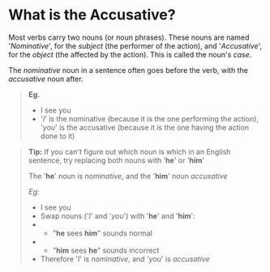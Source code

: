 # What is the Accusative?

Most verbs carry two nouns (or noun phrases).
These nouns are named '_Nominative_', for the _subject_ (the performer of the action), and '_Accusative_', for the _object_ (the affected by the action).
This is called the noun's _case_.

The _nominative_ noun in a sentence often goes before the verb, with the _accusative_ noun after.

> **Eg.**
>
> - I see you
> - '_I_' is the nominative (because it is the one performing the action), '_you_' is the accusative (because it is the one having the action done to it)

> **Tip:** If you can't figure out which noun is which in an English sentence, try replacing both nouns with '**he**' or '**him**'
>
> The '**he**' noun is _nominative_, and the '**him**' noun _accusative_
>
> _Eg:_
>
> - I see you
> - Swap nouns ('_I_' and '_you_') with '**he**' and '**him**':
> - - "**he** sees **him**" sounds normal
> - - "**him** sees **he**" sounds incorrect
> - Therefore '_I_' is _nominative_, and '_you_' is _accusative_
